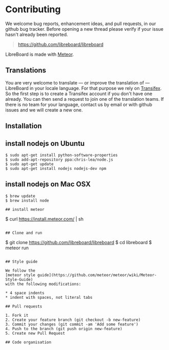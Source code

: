 # Contributing

We welcome bug reports, enhancement ideas, and pull requests, in our github bug
tracker. Before opening a new thread please verify if your issue hasn't already
been reported.

> https://github.com/libreboard/libreboard

LibreBoard is made with [Meteor](https://www.meteor.com/).

## Translations

You are very welcome to translate — or improve the translation of — LibreBoard
in your locale language. For that purpose we rely on
[Transifex](https://www.transifex.com/organization/libreboard/dashboard/libreboard).
So the first step is to create a Transifex account if you don't have one
already. You can then send a request to join one of the translation teams. If
there is no team for your language, contact us by email or with github issues
and we will create a new one.

## Installation

## install nodejs on Ubuntu

```
$ sudo apt-get install python-software-properties
$ sudo add-apt-repository ppa:chris-lea/node.js
$ sudo apt-get update
$ sudo apt-get install nodejs nodejs-dev npm
```

## install nodejs on Mac OSX

```
$ brew update
$ brew install node

## install meteor

```
$ curl https://install.meteor.com/ | sh
```

## Clone and run

```
$ git clone https://github.com/libreboard/libreboard
$ cd libreboard
$ meteor run
```

## Style guide

We follow the
[meteor style guide](https://github.com/meteor/meteor/wiki/Meteor-Style-Guide)
with the following modifications:

* 4 space indents
* indent with spaces, not literal tabs

## Pull requests

1. Fork it
2. Create your feature branch (git checkout -b new-feature)
3. Commit your changes (git commit -am 'Add some feature')
4. Push to the branch (git push origin new-feature)
5. Create new Pull Request

## Code organisation

